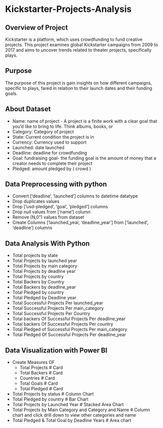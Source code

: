 # Kickstarter-Projects-Analysis

## Overview of Project
Kickstarter is a platform, which uses crowdfunding to fund creative projects. This project examines global Kickstarter campaigns from 2009 to 2017 and aims to uncover trends related to theater projects, specifically plays.

## Purpose
The purpose of this project is gain insights on how different campaigns, specific to plays, fared in relation to their launch dates and their funding goals.

## About Dataset
- Name: name of project - A project is a finite work with a clear goal that you’d like to bring to life. Think albums, books, or
- Category: Category of project
- State: Current condition the project is in
- Currency: Currency used to support
- Launched: date launched
- Deadline: deadline for crowdfunding
- Goal: fundraising goal- the funding goal is the amount of money that a creator needs to complete their project
- Pledged: amount pledged by ( crowd )

## Data Preprocessing with python
- Convert [‘deadline’, ‘launched’] columns to datetime datatype
- Drop duplicates values
- Drop [‘usd-pledged’, ‘goal’, ‘pledged’] columns
- Drop null values from [‘name’] column
- Remove (N,0”) values from dataset
- Create Columns [‘launched_year, ‘deadline_year’] from [‘launched’, ‘deadline’] columns


## Data Analysis With Python
- Total projects by state
- Total Projects by launched year
- Total Projects by main category
- Total Projects by deadline year
- Total Projects by country
- Total Backers by Country
- Total Backers by deadline_year
- Total Pledged by country
- Total Pledged by Deadline year
- Total Successful Projects Per launched_year
- Total Successful Projects Per main_category
- Total Successful Projects Per Country
- Total backers Of Successful Projects Per deadline_year
- Total backers Of Successful Projects Per country
- Total Pledged of Successful Projects Per main_category
- Total Pledged Of Successful Projects Per deadline_year

## Data Visualization with Power BI
- Create Measures OF
  - Total Projects # Card
  - Total Backers # Card
  - Countries # Card
  - Total Goals # Card
  - Total Pledged # Card
- Total Projects by status # Column Chart
- Total Pledged by country # Bar Chart
- Total Projects by Launched Year # Stacked Area Chart
- Total Projects by Main Category and Category and Name # Column chart and click drill down to view other categories and name
- Total Pledged & Total Goal by Deadline Years # Area chart
